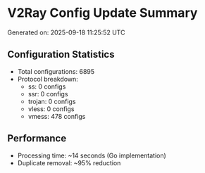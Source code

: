 # V2Ray Config Update Summary
Generated on: 2025-09-18 11:25:52 UTC

## Configuration Statistics
- Total configurations: 6895
- Protocol breakdown:
  - ss: 0 configs
  - ssr: 0 configs
  - trojan: 0 configs
  - vless: 0 configs
  - vmess: 478 configs

## Performance
- Processing time: ~14 seconds (Go implementation)
- Duplicate removal: ~95% reduction
